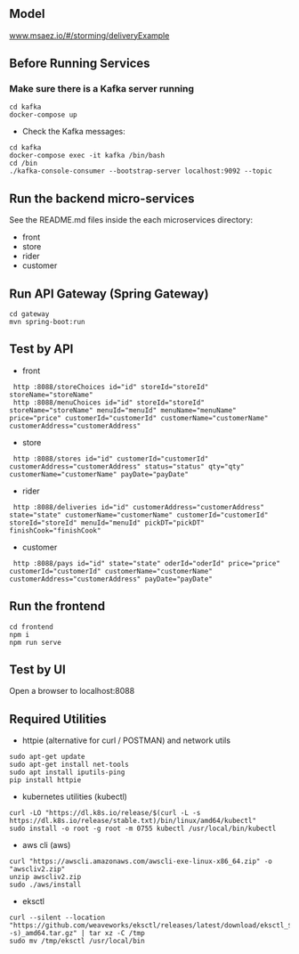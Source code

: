 # 

## Model
www.msaez.io/#/storming/deliveryExample

## Before Running Services
### Make sure there is a Kafka server running
```
cd kafka
docker-compose up
```
- Check the Kafka messages:
```
cd kafka
docker-compose exec -it kafka /bin/bash
cd /bin
./kafka-console-consumer --bootstrap-server localhost:9092 --topic
```

## Run the backend micro-services
See the README.md files inside the each microservices directory:

- front
- store
- rider
- customer


## Run API Gateway (Spring Gateway)
```
cd gateway
mvn spring-boot:run
```

## Test by API
- front
```
 http :8088/storeChoices id="id" storeId="storeId" storeName="storeName" 
 http :8088/menuChoices id="id" storeId="storeId" storeName="storeName" menuId="menuId" menuName="menuName" price="price" customerId="customerId" customerName="customerName" customerAddress="customerAddress" 
```
- store
```
 http :8088/stores id="id" customerId="customerId" customerAddress="customerAddress" status="status" qty="qty" customerName="customerName" payDate="payDate" 
```
- rider
```
 http :8088/deliveries id="id" customerAddress="customerAddress" state="state" customerName="customerName" customerId="customerId" storeId="storeId" menuId="menuId" pickDT="pickDT" finishCook="finishCook" 
```
- customer
```
 http :8088/pays id="id" state="state" oderId="oderId" price="price" customerId="customerId" customerName="customerName" customerAddress="customerAddress" payDate="payDate" 
```


## Run the frontend
```
cd frontend
npm i
npm run serve
```

## Test by UI
Open a browser to localhost:8088

## Required Utilities

- httpie (alternative for curl / POSTMAN) and network utils
```
sudo apt-get update
sudo apt-get install net-tools
sudo apt install iputils-ping
pip install httpie
```

- kubernetes utilities (kubectl)
```
curl -LO "https://dl.k8s.io/release/$(curl -L -s https://dl.k8s.io/release/stable.txt)/bin/linux/amd64/kubectl"
sudo install -o root -g root -m 0755 kubectl /usr/local/bin/kubectl
```

- aws cli (aws)
```
curl "https://awscli.amazonaws.com/awscli-exe-linux-x86_64.zip" -o "awscliv2.zip"
unzip awscliv2.zip
sudo ./aws/install
```

- eksctl 
```
curl --silent --location "https://github.com/weaveworks/eksctl/releases/latest/download/eksctl_$(uname -s)_amd64.tar.gz" | tar xz -C /tmp
sudo mv /tmp/eksctl /usr/local/bin
```

